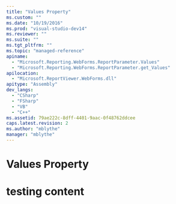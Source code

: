 ```yaml
---
title: "Values Property"
ms.custom: ""
ms.date: "10/19/2016"
ms.prod: "visual-studio-dev14"
ms.reviewer: ""
ms.suite: ""
ms.tgt_pltfrm: ""
ms.topic: "managed-reference"
apiname: 
  - "Microsoft.Reporting.WebForms.ReportParameter.Values"
  - "Microsoft.Reporting.WebForms.ReportParameter.get_Values"
apilocation: 
  - "Microsoft.ReportViewer.WebForms.dll"
apitype: "Assembly"
dev_langs: 
  - "CSharp"
  - "FSharp"
  - "VB"
  - "C++"
ms.assetid: 79ae222c-8dff-4401-9aac-0f48762ddcee
caps.latest.revision: 2
ms.author: "mblythe"
manager: "mblythe"
---
```

# Values Property
# testing content